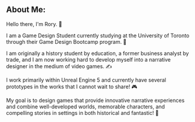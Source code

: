 ## About Me:
Hello there, I'm Rory. 👋

I am a Game Design Student currently studying at the University of Toronto through their Game Design Bootcamp program. 🏫

I am originally a history student by education, a former business analyst by trade, and I am now working hard to develop myself into a narrative designer in the medium of video games. ✍

I work primarily within Unreal Engine 5 and currently have several prototypes in the works that I cannot wait to share! 🎮

My goal is to design games that provide innovative narrative experiences and combine well-developed worlds, memorable characters, and compelling stories in settings in both historical and fantastic! 📖
